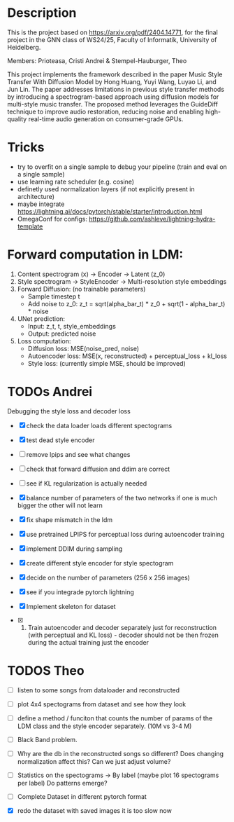 # Description

This is the project based on <https://arxiv.org/pdf/2404.14771>, for the final project in the GNN class of WS24/25, Faculty of Informatik, University of Heidelberg.

Members: Prioteasa, Cristi Andrei & Stempel-Hauburger, Theo

This project implements the framework described in the paper Music Style Transfer With Diffusion Model by Hong Huang, Yuyi Wang, Luyao Li, and Jun Lin. The paper addresses limitations in previous style transfer methods by introducing a spectrogram-based approach using diffusion models for multi-style music transfer. The proposed method leverages the GuideDiff technique to improve audio restoration, reducing noise and enabling high-quality real-time audio generation on consumer-grade GPUs.

# Tricks

- try to overfit on a single sample to debug your pipeline (train and eval on a single sample)
- use learning rate scheduler (e.g. cosine)
- definetly used normalization layers (if not explicitly present in architecture)
- maybe integrate <https://lightning.ai/docs/pytorch/stable/starter/introduction.html>
- OmegaConf for configs: <https://github.com/ashleve/lightning-hydra-template>


# Forward computation in LDM:
1. Content spectrogram (x) → Encoder → Latent (z_0)
2. Style spectrogram → StyleEncoder → Multi-resolution style embeddings
3. Forward Diffusion: (no trainable parameters)
   - Sample timestep t
   - Add noise to z_0: z_t = sqrt(alpha_bar_t) * z_0 + sqrt(1 - alpha_bar_t) * noise
4. UNet prediction:
   - Input: z_t, t, style_embeddings
   - Output: predicted noise
5. Loss computation:
   - Diffusion loss: MSE(noise_pred, noise)
   - Autoencoder loss: MSE(x, reconstructed) + perceptual_loss + kl_loss
   - Style loss: (currently simple MSE, should be improved)


# TODOs Andrei

Debugging the style loss and decoder loss
- [x] check the data loader loads different spectograms
- [x] test dead style encoder

- [ ] remove lpips and see what changes
- [ ] check that forward diffusion and ddim are correct
- [ ] see if KL regularization is actually needed 


- [x] balance number of parameters of the two networks if one is much bigger the other will not learn
- [x] fix shape mismatch in the ldm
- [x] use pretrained LPIPS for perceptual loss during autoencoder training
- [x] implement DDIM during sampling
- [x] create different style encoder for style spectogram
- [x] decide on the number of parameters (256 x 256 images)
- [x] see if you integrade pytorch lightning
- [x] Implement skeleton for dataset
- [x] 1. Train autoencoder and decoder separately just for reconstruction (with perceptual and KL loss) - decoder should not be then frozen during the actual training just the encoder


# TODOS Theo

- [ ] listen to some songs from dataloader and reconstructed
- [ ] plot 4x4 spectograms from dataset and see how they look
- [ ] define a method / funciton that counts the number of params of the LDM class and the style encoder separately. (10M vs 3-4 M)

- [ ] Black Band problem.
- [ ] Why are the db in the reconstructed songs so different? Does changing normalization affect this? Can we just adjust volume?
- [ ] Statistics on the spectograms -> By label (maybe plot 16 spectograms per label) Do patterns emerge?
- [ ] Complete Dataset in different pytorch format


- [x] redo the dataset with saved images it is too slow now
